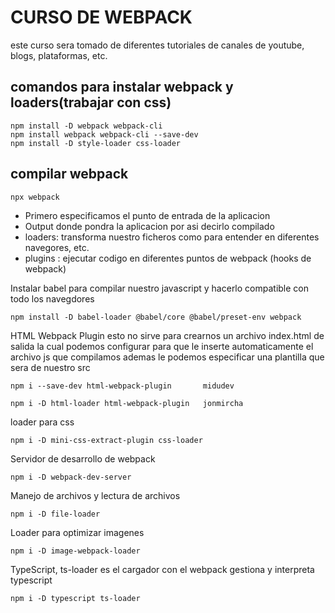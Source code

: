 # CURSO DE WEBPACK

este curso sera tomado de diferentes tutoriales de canales de youtube, blogs, plataformas, etc.

## comandos para instalar webpack y loaders(trabajar con css)

```
npm install -D webpack webpack-cli
npm install webpack webpack-cli --save-dev
npm install -D style-loader css-loader

```

## compilar webpack

```
npx webpack

```
-  Primero especificamos el punto de entrada de la aplicacion
- Output donde pondra la aplicacion por asi decirlo compilado
- loaders: transforma nuestro ficheros como para entender en diferentes navegores, etc.
- plugins : ejecutar codigo en diferentes puntos de webpack (hooks de webpack)

Instalar babel para compilar nuestro javascript y hacerlo compatible con todo los navegdores

```
npm install -D babel-loader @babel/core @babel/preset-env webpack

```
HTML Webpack Plugin  esto no sirve para crearnos un archivo index.html de salida la cual podemos configurar para que le inserte automaticamente el archivo js que compilamos ademas le podemos especificar una plantilla que sera de nuestro src
```
npm i --save-dev html-webpack-plugin       midudev
 
npm i -D html-loader html-webpack-plugin   jonmircha
```

loader para css
```
npm i -D mini-css-extract-plugin css-loader
```

Servidor de desarrollo de webpack

```
npm i -D webpack-dev-server
```

Manejo de archivos y lectura de archivos

```
npm i -D file-loader
```

Loader para optimizar imagenes

```
npm i -D image-webpack-loader
```

TypeScript, ts-loader es el cargador con el webpack gestiona y interpreta typescript

```
npm i -D typescript ts-loader
```
